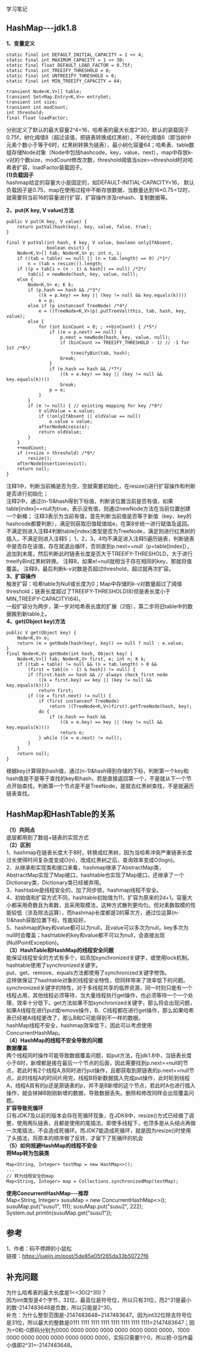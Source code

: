 学习笔记
## HashMap---jdk1.8 ##
**1、变量定义**

	static final int DEFAULT_INITIAL_CAPACITY = 1 << 4; 
	static final int MAXIMUM_CAPACITY = 1 << 30;
	static final float DEFAULT_LOAD_FACTOR = 0.75f;
	static final int TREEIFY_THRESHOLD = 8;
	static final int UNTREEIFY_THRESHOLD = 6;
	static final int MIN_TREEIFY_CAPACITY = 64;
	
	transient Node<K,V>[] table;
	transient Set<Map.Entry<K,V>> entrySet;
	transient int size;
	transient int modCount;
	int threshold;
	final float loadFactor;

分别定义了默认的最大容量2^4=16，哈希表的最大长度2^30，默认的装载因子0.75f，树化阈值8（超过该值，把链表转换成红黑树），不树化阈值6（即当树中元素个数小于等于6时，红黑树转换为链表），最小树化容量64；哈希表、table数组存储Node对象（Node中包括hashcode，key，value，next），map中存放k-v对的个数size，modCount修改次数，threshold阈值当size>=threshold时对哈希表扩容，loadFactor装载因子。<br>
**(1)负载因子**<br>
hashmap给定的容量大小是固定的，如DEFAULT-INITIAL-CAPACITY=16，
默认负载因子是0.75，map在使用过程中不断存放数据，当数量达到16*0.75=12时，就需要将当前16的容量进行扩容，扩容操作涉及rehash、复制数据等。

**2、put(K key, V value)方法**

	public V put(K key, V value) {
        return putVal(hash(key), key, value, false, true);
    }

	final V putVal(int hash, K key, V value, boolean onlyIfAbsent,
                   boolean evict) {
        Node<K,V>[] tab; Node<K,V> p; int n, i;
        if ((tab = table) == null || (n = tab.length) == 0) /*1*/
            n = (tab = resize()).length;
        if ((p = tab[i = (n - 1) & hash]) == null) /*2*/
            tab[i] = newNode(hash, key, value, null);
        else {
            Node<K,V> e; K k;
            if (p.hash == hash && /*3*/
                ((k = p.key) == key || (key != null && key.equals(k))))
                e = p;
            else if (p instanceof TreeNode) /*4*/
                e = ((TreeNode<K,V>)p).putTreeVal(this, tab, hash, key, value);
            else {
                for (int binCount = 0; ; ++binCount) { /*5*/
                    if ((e = p.next) == null) {
                        p.next = newNode(hash, key, value, null);
                        if (binCount >= TREEIFY_THRESHOLD - 1) // -1 for 1st /*6*/
                            treeifyBin(tab, hash);
                        break;
                    }
                    if (e.hash == hash && /*7*/
                        ((k = e.key) == key || (key != null && key.equals(k))))
                        break;
                    p = e;
                }
            }
            if (e != null) { // existing mapping for key /*8*/
                V oldValue = e.value;
                if (!onlyIfAbsent || oldValue == null)
                    e.value = value;
                afterNodeAccess(e);
                return oldValue;
            }
        }
        ++modCount;
        if (++size > threshold) /*9*/
            resize();
        afterNodeInsertion(evict);
        return null;
    }

注释1中，判断当前桶是否为空，空就需要初始化，在resize()进行扩容操作和判断是否进行初始化；<br>
注释2中，通过(n-1)&hash得到下标值，判断该位置当前是否有值，如果table[index]==null为true，表示没有值，则通过newNode方法在当前位置创建一个新桶；
注释3表示为当前有值，首先判断当前值是否等于新值（key、key的hashcode都要判断），满足则获取旧值赋值给e，在第8步统一进行赋值及返回。
不满足则进入注释4判断table[index]类型是否为TreeNode，满足则进行红黑树的插入，不满足则进入注释5；
1，2，3，4均不满足进入注释5遍历链表，判断链表中是否存在该值，存在就退出循环，否则直到p.next==null（p=table[index]），追加到末尾，然后判断此时链表长度是否大于TREEIFY-THRESHOLD，大于进行treeifyBin红黑树转换。
注释8，如果e!=null就相当于存在相同的key，那就将值覆盖。
注释9，最后判断k-v对数是否超过threshold，超过就再次扩容。<br>
**3、扩容操作**<br>
触发扩容：哈希table为Null或长度为0；Map中存储的k-v对数量超过了阈值
threshold；链表长度超过了TREEIFY-THRESHOLD(8)但是表长度小于MIN_TREEIFY-CAPACITY(64)。<br>
一般扩容分为两步，第一步对哈希表长度的扩展（2倍），第二步将旧table中的数据搬到新table上。<br>
**4、get(Object key)方法**<br>

	public V get(Object key) {
        Node<K,V> e;
        return (e = getNode(hash(key), key)) == null ? null : e.value;
    }
	final Node<K,V> getNode(int hash, Object key) {
        Node<K,V>[] tab; Node<K,V> first, e; int n; K k;
        if ((tab = table) != null && (n = tab.length) > 0 &&
            (first = tab[(n - 1) & hash]) != null) {
            if (first.hash == hash && // always check first node
                ((k = first.key) == key || (key != null && key.equals(k))))
                return first;
            if ((e = first.next) != null) {
                if (first instanceof TreeNode)
                    return ((TreeNode<K,V>)first).getTreeNode(hash, key);
                do {
                    if (e.hash == hash &&
                        ((k = e.key) == key || (key != null && key.equals(k))))
                        return e;
                } while ((e = e.next) != null);
            }
        }
        return null;
    }
根据key计算得到hash值，通过(n-1)&hash得到存储的下标，判断第一个key和hash值是不是等于查找的key和hash，若是直接返回第一个，不是就从下一个节点开始查找，判断第一个节点是不是TreeNode，是就去红黑树查找，不是就遍历链表查找。

## HashMap和HashTable的关系 ##
**（1）共同点**<br>
底层都用到了数组+链表的实现方式<br>
**（2）区别**<br>
1、hashmap在链表长度大于8时，转换成红黑树，因为当哈希冲突严重链表长度过长使得时间复杂度变成O(n)，改成红黑树之后，查询效率变成O(logn)。<br>
2、从继承和实现类和接口来看，hashmap继承了AbstractMap类，AbstractMap实现了Map接口，hashtable也实现了Map接口，还继承了一个Dictionary类，Dictionary类已经被弃用。<br>
3、hashtable是线程安全的，加了同步锁，hashmap线程不安全。<br>
4、初始值和扩容方式不同，hashtable初始值为11，扩容为原来的2d+1。容量大小都采用奇数且为素数，且采用取模法，这种方式散列更均匀。但对素数取模的性能较低（涉及除法运算），而hashmap长度都是2的幂次方，通过位运算(n-1)&hash获取位置下标，性能较好。<br>
5、hashmap的key和value都可以为null，且value可以多次为null，key多次为null时会覆盖；hashtable的key和value都不可以为null，会直接出现(NullPointException)。<br>
**（3）HashTable和HashMap的线程安全问题**<br>
能保证线程安全的方式有多个，如添加synchronized关键字，或使用lock机制。hashtable使用了synchronized关键字。<br>
put、get、remove、equals方法都使用了synchronized关键字修饰。<br>
这样做保证了hashtable对象的线程安全特性，但同样带来了效率低下的问题。synchronized关键字的特性，对于多线程共享的临界资源，同一时刻只能有一个线程占用，其他线程必须等待，当大量线程执行get操作，也必须等待一个一个处理，效率十分低下。get方法如果不加synchronized关键字，那么将会出现问题，如果A线程在进行put或remove操作，B、C线程都在进行get操作，那么如果哈希表已经被A线程更改了，那么B和C可能得到不一样的数据。<br>
hashMap线程不安全，hashmap效率低下，因此可以考虑使用ConcurrentHashMap。<br>
**（4）HashMap的线程不安全导致的问题**<br>
**数据覆盖**<br>
两个线程同时操作可能导致数据覆盖问题，如put方法，在jdk1.8中，当链表长度小于8时，新增都是接在最后一个节点的后面，因此需要找到p.next==null的节点，若此时有2个线程A,B同时进行put操作，且都获取到原链表的p.next==null节点，此时线程A的时间片用完，线程B将新数据插入完成put操作，此时轮到线程A，线程A具有的p还是原链表的p，并不是B新增的这个节点，若此时A也进行插入操作，就会抹掉B刚刚新增的数据，导致数据丢失。删除和修改同样会出现覆盖问题。<br>
**扩容导致死循环**<br>
只有JDK7及以前的版本会存在死循环现象，在JDK8中，resize()方式已经做了调整，使用两队链表，且都是使用的尾插法，即使多线程下，也顶多是从头结点再做一次尾插法，不会造成死循环。而JDK7能造成死循环，就是因为resize()时使用了头插法，将原本的顺序做了反转，才留下了死循环的机会<br>
**（5）如何规避HashMap的线程不安全**<br>
**将Map转为包装类**<br>

	Map<String, Integer> testMap = new HashMap<>();
	...
	// 转为线程安全的map
	Map<String, Integer> map = Collections.synchronizedMap(testMap);
**使用ConcurrentHashMap---推荐**<br>
	Map<String, Integer> susuMap = new ConcurrentHashMap<>();
	susuMap.put("susu1", 111);
	susuMap.put("susu2", 222);
	System.out.println(susuMap.get("susu1"));


## 参考 ##
1、作者：码不停蹄的小鼠松<br>
链接：https://juejin.im/post/5de85e05f265da33b50727f6




## 补充问题 ##
为什么哈希表的最大长度是1<<30(2^30)？<br>
因为int类型是4个字节，32位，最高位是符号位，所以只有31位，而2^31是最小的数-2147483648是负数，所以只能是2^30。<br>
补充：为什么整型范围是-2147483648~2147483647。因为int32位除去符号位是31位，所以最大的整数是0111 1111 1111 1111 1111 1111 1111 1111=2147483647；因为+0和-0原码分别为0000 0000 0000 0000 0000 0000 0000 0000，1000 0000 0000 0000 0000 0000 0000 0000，实际只需要1个0，所以把-0当作最小值即2^31=-2147483648。